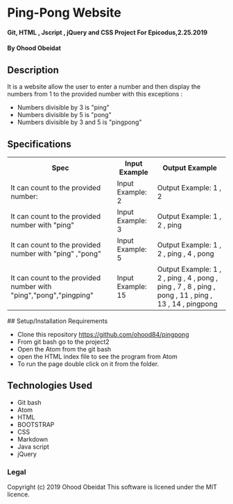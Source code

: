 # Ping-Pong Website

#### Git, HTML , Jscript , jQuery and CSS  Project For Epicodus,2.25.2019

#### By Ohood Obeidat

## Description

It is a website allow the user to enter a number and then display the numbers
from 1 to the provided number with this exceptions :
* Numbers divisible by 3 is "ping"
* Numbers divisible by 5 is "pong"
* Numbers divisible by 3 and 5 is "pingpong"

## Specifications
<table>
  <tr>
      <th>Spec</th>
      <th>Input Example</th>
      <th>Output Example</th>
  </tr>
  <tr>
      <td>It can count to the provided number:</td>  
      <td>Input Example:  2 </td>
      <td>Output Example: 1 , 2  </td>
  </tr>
  <tr>
      <td> It can count to the provided number with "ping" </td>
      <td> Input Example:  3   </td>
      <td> Output Example:  1 , 2 , ping    </td>
   <tr>  
      <td>It can count to the provided number with "ping" ,"pong"
      <td>Input Example: 5 </td>
      <td>Output Example: 1 , 2 , ping , 4 , pong</td>
    </tr>
    <tr>
      <td> It can count to the provided number with "ping","pong","pingping"  </td>
      <td> Input Example: 15</td>
      <td>Output Example: 1 , 2 , ping , 4 , pong , ping , 7 , 8 , ping , pong , 11 , ping , 13 , 14 , pingpong</td>
    </tr>
 </table>
## Setup/Installation Requirements

* Clone this repository
 https://github.com/ohood84/pingpong
* From git bash go to the project2
* Open the Atom from the git bash
* open the HTML index file to see the program from Atom
* To run the page double click on it from the folder.


## Technologies Used
* Git bash
* Atom
* HTML
* BOOTSTRAP
* CSS
* Markdown
* Java script
* jQuery


### Legal
Copyright (c) 2019 Ohood Obeidat
This software is licened under the MIT licence.
